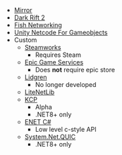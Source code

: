  - [Mirror](https://assetstore.unity.com/packages/tools/network/mirror-129321)
 - [Dark Rift 2](https://assetstore.unity.com/packages/tools/network/darkrift-networking-2-95309)
 - [Fish Networking](https://assetstore.unity.com/packages/tools/network/fish-net-networking-evolved-207815)
 - [Unity Netcode For Gameobjects](https://docs-multiplayer.unity3d.com/netcode/current/about)
 - Custom
	 - [Steamworks](https://steamworks.github.io/)
		 - Requires Steam
	 - [Epic Game Services](https://dev.epicgames.com/en-US/services)
		 - Does **not** require epic store
	 - [Lidgren](https://github.com/lidgren/lidgren-network-gen3)
		 - No longer developed
	 - [LiteNetLib](https://github.com/RevenantX/LiteNetLib)
	 - [KCP](https://github.com/Cysharp/KcpTransport)
		 - Alpha
		 - .NET8+ only
	 - [ENET C#](https://github.com/nxrighthere/ENet-CSharp)
		 - Low level c-style API
	 - [System.Net.QUIC](https://learn.microsoft.com/en-us/dotnet/fundamentals/networking/quic/quic-overview)
		 - .NET8+ only